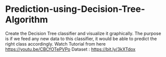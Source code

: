 # Prediction-using-Decision-Tree-Algorithm
Create the Decision Tree classifier and visualize it graphically.   The purpose is if we feed any new data to this classifier, it would be able to  predict the right class accordingly.    Watch Tutorial from here https://youtu.be/CBCfOTePVPo  Dataset : https://bit.ly/3kXTdox 
